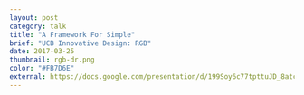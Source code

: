 ```yaml
---
layout: post
category: talk
title: "A Framework For Simple"
brief: "UCB Innovative Design: RGB"
date: 2017-03-25
thumbnail: rgb-dr.png
color: "#FB7D6E"
external: https://docs.google.com/presentation/d/199Soy6c77tpttuJD_8atcSfBevJMJRSXswzBibbuqOI/pub?start=false&loop=false&delayms=3000
---
```

